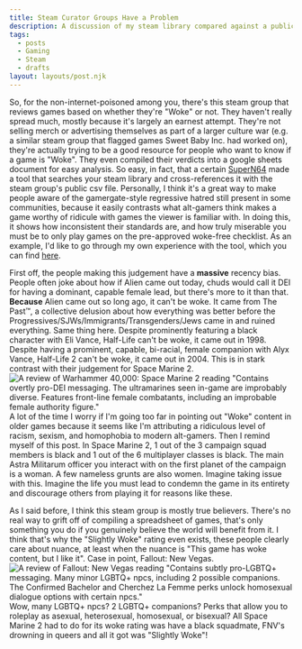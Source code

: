 ```yaml
---
title: Steam Curator Groups Have a Problem
description: A discussion of my steam library compared against a public database categorizing games as "Woke" or not
tags:
  - posts
  - Gaming
  - Steam
  - drafts
layout: layouts/post.njk
---
```

So, for the non-internet-poisoned among you, there's this steam group that reviews games based on whether they're "Woke" or not. They haven't really spread much, mostly because it's largely an earnest attempt. They're not selling merch or advertising themselves as part of a larger culture war (e.g. a similar steam group that flagged games Sweet Baby Inc. had worked on), they're actually trying to be a good resource for people who want to know if a game is "Woke". They even compiled their verdicts into a google sheets document for easy analysis. So easy, in fact, that a certain [SuperN64](https://cirnoslab.me/) made a tool that searches your steam library and cross-references it with the steam group's public csv file. Personally, I think it's a great way to make people aware of the gamergate-style regressive hatred still present in some communities, because it easily contrasts what alt-gamers think makes a game worthy of ridicule with games the viewer is familiar with. In doing this, it shows how inconsistent their standards are, and how truly miserable you must be to only play games on the pre-approved woke-free checklist. As an example, I'd like to go through my own experience with the tool, which you can find [here](https://wokedetector.cirnoslab.me/).

First off, the people making this judgement have a **massive** recency bias. People often joke about how if Alien came out today, chuds would call it DEI for having a dominant, capable female lead, but there's more to it than that. **Because** Alien came out so long ago, it can't be woke. It came from The Past™, a collective delusion about how everything was better before the Progressives/SJWs/Immigrants/Transgenders/Jews came in and ruined everything. Same thing here. Despite prominently featuring a black character with Eli Vance, Half-Life can't be woke, it came out in 1998. Despite having a prominent, capable, bi-racial, female companion with Alyx Vance, Half-Life 2 can't be woke, it came out in 2004. This is in stark contrast with their judgement for Space Marine 2.
![A review of Warhammer 40,000: Space Marine 2 reading "Contains overtly pro-DEI messaging. The ultramarines seen in-game are improbably diverse. Features front-line female combatants, including an improbable female authority figure."](/img/Space_Marine_2.png)
A lot of the time I worry if I'm going too far in pointing out "Woke" content in older games because it seems like I'm attributing a ridiculous level of racism, sexism, and homophobia to modern alt-gamers. Then I remind myself of this post. In Space Marine 2, 1 out of the 3 campaign squad members is black and 1 out of the 6 multiplayer classes is black. The main Astra Militarum officer you interact with on the first planet of the campaign is a woman. A few nameless grunts are also women. Imagine taking issue with this. Imagine the life you must lead to condemn the game in its entirety and discourage others from playing it for reasons like these.

As I said before, I think this steam group is mostly true believers. There's no real way to grift off of compiling a spreadsheet of games, that's only something you do if you genuinely believe the world will benefit from it. I think that's why the "Slightly Woke" rating even exists, these people clearly care about nuance, at least when the nuance is "This game has woke content, but I like it". Case in point, Fallout: New Vegas.
![A review of Fallout: New Vegas reading "Contains subtly pro-LGBTQ+ messaging. Many minor LGBTQ+ npcs, including 2 possible companions. The Confirmed Bachelor and Cherchez La Femme perks unlock homosexual dialogue options with certain npcs."](/img/FNV.png)
Wow, many LGBTQ+ npcs? 2 LGBTQ+ companions? Perks that allow you to roleplay as asexual, heterosexual, homosexual, or bisexual? All Space Marine 2 had to do for its woke rating was have a black squadmate, FNV's drowning in queers and all it got was "Slightly Woke"! 